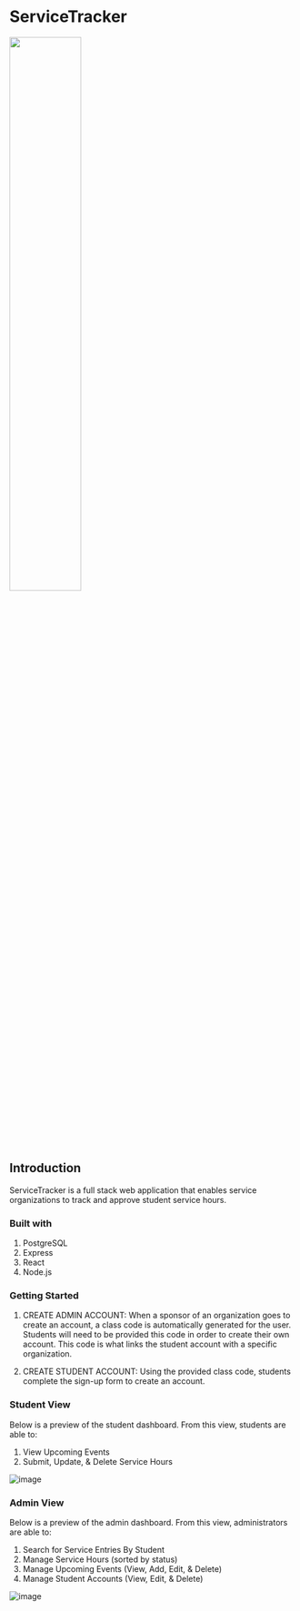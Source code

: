 # ServiceTracker 
<img src="https://user-images.githubusercontent.com/67441821/104821703-b76a1780-580b-11eb-9099-2518616989e4.png" width=50%>



## Introduction

ServiceTracker is a full stack web application that enables service organizations to track and approve student service hours. 

### Built with

1. PostgreSQL
2. Express
3. React
4. Node.js

### Getting Started
1. CREATE ADMIN ACCOUNT:
    When a sponsor of an organization goes to create an account, a class code is automatically generated for the user. Students will need to be provided this code in order to create their own account. This code is what links the student account with a specific organization. 

2. CREATE STUDENT  ACCOUNT:
    Using the provided class code, students complete the sign-up form to create an account. 


### Student View
Below is a preview of the student dashboard. From this view, students are able to:
1. View Upcoming Events
2. Submit, Update, & Delete Service Hours 

![image](https://user-images.githubusercontent.com/67441821/105642306-02f97280-5e57-11eb-811b-fd1f62a1cf38.png)



### Admin View
Below is a preview of the admin dashboard. From this view, administrators are able to:
1. Search for Service Entries By Student
2. Manage Service Hours (sorted by status)
3. Manage Upcoming Events (View, Add, Edit, & Delete)
4. Manage Student Accounts (View, Edit, & Delete)

![image](https://user-images.githubusercontent.com/67441821/105642154-f9bbd600-5e55-11eb-971f-f15db765a309.png)


